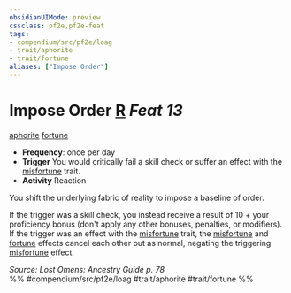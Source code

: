 ```yaml
---
obsidianUIMode: preview
cssclass: pf2e,pf2e-feat
tags:
- compendium/src/pf2e/loag
- trait/aphorite
- trait/fortune
aliases: ["Impose Order"]
---
```

# Impose Order  [R](../../Rules/core-rulebook/chapter-9-playing-the-game.md#Actions "Reaction") *Feat 13*  
[aphorite](../../Rules/traits/aphorite-loag.md)  [fortune](../../Rules/traits/fortune.md)  

- **Frequency**: once per day
- **Trigger** You would critically fail a skill check or suffer an effect with the [misfortune](../../Rules/traits/misfortune.md) trait.
- **Activity** Reaction

You shift the underlying fabric of reality to impose a baseline of order.

If the trigger was a skill check, you instead receive a result of 10 + your proficiency bonus (don't apply any other bonuses, penalties, or modifiers). If the trigger was an effect with the [misfortune](../../Rules/traits/misfortune.md) trait, the [misfortune](../../Rules/traits/misfortune.md) and [fortune](../../Rules/traits/fortune.md) effects cancel each other out as normal, negating the triggering [misfortune](../../Rules/traits/misfortune.md) effect.

*Source: Lost Omens: Ancestry Guide p. 78*  
%% #compendium/src/pf2e/loag #trait/aphorite #trait/fortune %%